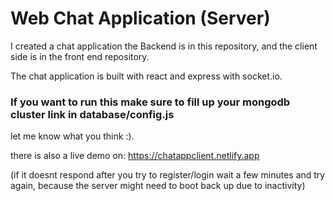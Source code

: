 # Web Chat Application (Server)
I created a chat application 
the Backend is in this repository,
and the client side is in the front end repository.

The chat application is built with react and express
with socket.io.

### If you want to run this make sure to fill up your mongodb cluster link in database/config.js

let me know what you think :).

there is also a live demo on:
https://chatappclient.netlify.app

(if it doesnt respond after you try to register/login wait a few minutes and try again,
because the server might need to boot back up due to inactivity)
